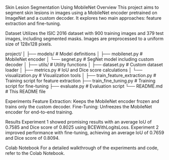 Skin Lesion Segmentation Using MobileNet
Overview
This project aims to segment skin lesions in images using a MobileNet encoder pretrained on ImageNet and a custom decoder. It explores two main approaches: feature extraction and fine-tuning.

Dataset
Utilizes the ISIC 2016 dataset with 900 training images and 379 test images, including segmented masks. Images are preprocessed to a uniform size of 128x128 pixels.

project/
│
├── models/                  # Model definitions
│   ├── mobilenet.py         # MobileNet encoder
│   └── segnet.py            # SegNet model including custom decoder
│
├── utils/                   # Utility functions
│   ├── dataset.py           # Custom dataset loader
│   ├── metrics.py           # IoU and Dice score calculations
│   └── visualization.py     # Visualization tools
│
├── train_feature_extraction.py # Training script for feature extraction
├── train_fine_tuning.py     # Training script for fine-tuning
├── evaluate.py              # Evaluation script
└── README.md                # This README file

Experiments
Feature Extraction: Keeps the MobileNet encoder frozen and trains only the custom decoder.
Fine-Tuning: Unfreezes the MobileNet encoder for end-to-end training.

Results
Experiment 1 showed promising results with an average IoU of 0.7585 and Dice score of 0.8025 using BCEWithLogitsLoss.
Experiment 2 improved performance with fine-tuning, achieving an average IoU of 0.7659 and Dice score of 0.8094.

Colab Notebook
For a detailed walkthrough of the experiments and code, refer to the Colab Notebook.
